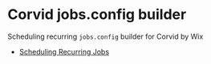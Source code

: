 # Corvid jobs.config builder

Scheduling recurring `jobs.config` builder for Corvid by Wix

- [Scheduling Recurring Jobs](https://support.wix.com/en/article/corvid-scheduling-recurring-jobs)
